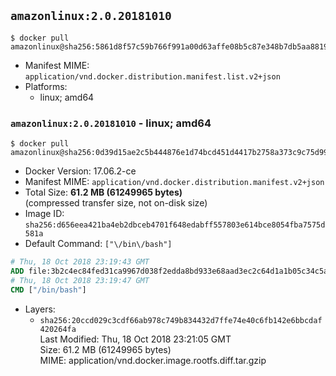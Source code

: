 ## `amazonlinux:2.0.20181010`

```console
$ docker pull amazonlinux@sha256:5861d8f57c59b766f991a00d63affe08b5c87e348b7db5aa8819a1ffff58eb21
```

-	Manifest MIME: `application/vnd.docker.distribution.manifest.list.v2+json`
-	Platforms:
	-	linux; amd64

### `amazonlinux:2.0.20181010` - linux; amd64

```console
$ docker pull amazonlinux@sha256:0d39d15ae2c5b444876e1d74bcd451d4417b2758a373c9c75d991a6eee69c175
```

-	Docker Version: 17.06.2-ce
-	Manifest MIME: `application/vnd.docker.distribution.manifest.v2+json`
-	Total Size: **61.2 MB (61249965 bytes)**  
	(compressed transfer size, not on-disk size)
-	Image ID: `sha256:d656eea421ba4eb2dbceb4701f648edabff557803e614bce8054fba7575d581a`
-	Default Command: `["\/bin\/bash"]`

```dockerfile
# Thu, 18 Oct 2018 23:19:43 GMT
ADD file:3b2c4ec84fed31ca9967d038f2edda8bd933e68aad3ec2c64d1a1b05c34c5ab7 in / 
# Thu, 18 Oct 2018 23:19:47 GMT
CMD ["/bin/bash"]
```

-	Layers:
	-	`sha256:20ccd029c3cdf66ab978c749b834432d7ffe74e40c6fb142e6bbcdaf420264fa`  
		Last Modified: Thu, 18 Oct 2018 23:21:05 GMT  
		Size: 61.2 MB (61249965 bytes)  
		MIME: application/vnd.docker.image.rootfs.diff.tar.gzip
